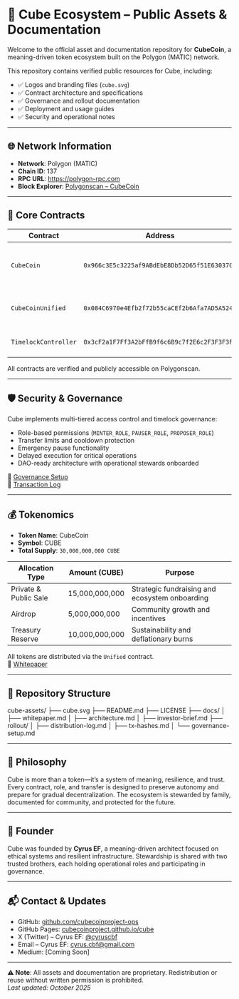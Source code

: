 # 🧱 Cube Ecosystem – Public Assets & Documentation

Welcome to the official asset and documentation repository for **CubeCoin**, a meaning-driven token ecosystem built on the Polygon (MATIC) network.

This repository contains verified public resources for Cube, including:

- ✅ Logos and branding files (`cube.svg`)
- ✅ Contract architecture and specifications
- ✅ Governance and rollout documentation
- ✅ Deployment and usage guides
- ✅ Security and operational notes

---

## 🌐 Network Information

- **Network**: Polygon (MATIC)  
- **Chain ID**: 137  
- **RPC URL**: https://polygon-rpc.com  
- **Block Explorer**: [Polygonscan – CubeCoin](https://polygonscan.com/address/0x966c3E5c3225af9ABdEbE8Db52D65f51E63037C6)

---

## 📜 Core Contracts

| Contract             | Address                                      | Purpose                                           |
|----------------------|----------------------------------------------|---------------------------------------------------|
| `CubeCoin`           | `0x966c3E5c3225af9ABdEbE8Db52D65f51E63037C6` | ERC20 token with mint/burn, cooldown, and pause  |
| `CubeCoinUnified`    | `0x084C6970e4Efb2f72b55caCEf2b6Afa7AD5A524C` | Distribution, airdrop, and supply management     |
| `TimelockController` | `0x3cF2a1F7Ff3A2bFfB9f6c6B9c7f2E6c2F3F3F3F3` | Governance and delayed execution                 |

All contracts are verified and publicly accessible on Polygonscan.

---

## 🛡️ Security & Governance

Cube implements multi-tiered access control and timelock governance:

- Role-based permissions (`MINTER_ROLE`, `PAUSER_ROLE`, `PROPOSER_ROLE`)  
- Transfer limits and cooldown protection  
- Emergency pause functionality  
- Delayed execution for critical operations  
- DAO-ready architecture with operational stewards onboarded

📄 [Governance Setup](https://github.com/cubecoinproject-ops/cube-assets/blob/main/rollout/governance-setup.md)  
📄 [Transaction Log](https://github.com/cubecoinproject-ops/cube-assets/blob/main/rollout/tx-hashes.md)

---

## 💰 Tokenomics

- **Token Name**: CubeCoin  
- **Symbol**: CUBE  
- **Total Supply**: `30,000,000,000 CUBE`  

| Allocation Type        | Amount (CUBE)       | Purpose                                           |
|------------------------|---------------------|---------------------------------------------------|
| Private & Public Sale  | 15,000,000,000       | Strategic fundraising and ecosystem onboarding    |
| Airdrop                | 5,000,000,000        | Community growth and incentives                   |
| Treasury Reserve       | 10,000,000,000       | Sustainability and deflationary burns             |

All tokens are distributed via the `Unified` contract.  
📄 [Whitepaper](https://github.com/cubecoinproject-ops/cube-assets/blob/main/docs/whitepaper.md)

---

## 📁 Repository Structure
cube-assets/
├── cube.svg
├── README.md
├── LICENSE
├── docs/
│   ├── whitepaper.md
│   ├── architecture.md
│   ├── investor-brief.md
├── rollout/
│   ├── distribution-log.md
│   ├── tx-hashes.md
│   └── governance-setup.md


---

## 🧠 Philosophy

Cube is more than a token—it’s a system of meaning, resilience, and trust. Every contract, role, and transfer is designed to preserve autonomy and prepare for gradual decentralization. The ecosystem is stewarded by family, documented for community, and protected for the future.

---

## 👤 Founder

Cube was founded by **Cyrus EF**, a meaning-driven architect focused on ethical systems and resilient infrastructure. Stewardship is shared with two trusted brothers, each holding operational roles and participating in governance.

---

## 📬 Contact & Updates

- GitHub: [github.com/cubecoinproject-ops](https://github.com/cubecoinproject-ops)  
- GitHub Pages: [cubecoinproject.github.io/cube](https://cubecoinproject.github.io/cube/)  
- X (Twitter) – Cyrus EF: [@cyruscbf](https://x.com/cyruscbf)  
- Email – Cyrus EF: [cyrus.cbf@gmail.com](mailto:cyrus.cbf@gmail.com)  
- Medium: [Coming Soon]

---

**⚠️ Note**: All assets and documentation are proprietary. Redistribution or reuse without written permission is prohibited.  
_Last updated: October 2025_


